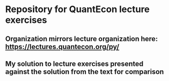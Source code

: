 # Repository for QuantEcon lecture exercises
## Organization mirrors lecture organization here: https://lectures.quantecon.org/py/
## My solution to lecture exercises presented against the solution from the text for comparison

